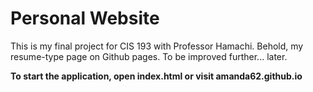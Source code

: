 # Personal Website
This is my final project for CIS 193 with Professor Hamachi.
Behold, my resume-type page on Github pages.
To be improved further... later.

**To start the application, open index.html or visit amanda62.github.io**
